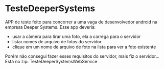 # TesteDeeperSystems

APP de teste feito para concorrer a uma vaga de desenvolvedor android na empresa Deeper Systems. 
Esse app deveria: 
- usar a câmera para tirar uma foto, ela a carrega para o servidor
- listar nomes de arquivo de fotos do servidor
- clique em um nome de arquivo de foto na lista para ver a foto existente

Porém não consegui fazer esses requisitos do servidor, mais fiz o servidor... Está no zip: TesteDeeperSystemsWebService
